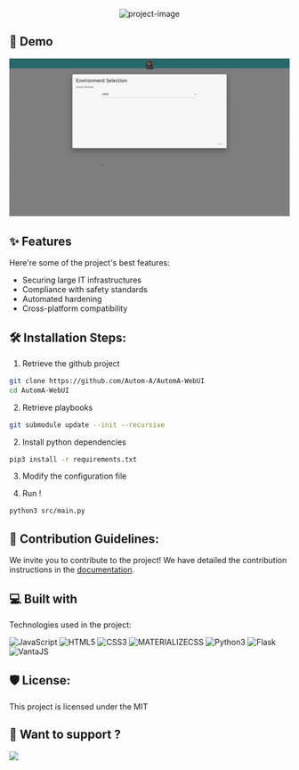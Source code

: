 <p align="center"><img src="https://socialify.git.ci/Autom-A/Automa-WebUI/image?description=1&amp;descriptionEditable=Harden%20your%20system%20easily%20!&amp;font=Raleway&amp;forks=1&amp;issues=1&amp;logo=https%3A%2F%2Favatars.githubusercontent.com%2Fu%2F148574937%3Fs%3D200%26v%3D4&amp;name=1&amp;owner=1&amp;pattern=Signal&amp;pulls=1&amp;stargazers=1&amp;theme=Auto" alt="project-image">

## 🚀 Demo

![gif file to demonstrate](demo.gif)

## ✨ Features

Here're some of the project's best features:

*   Securing large IT infrastructures
*   Compliance with safety standards
*   Automated hardening
*   Cross-platform compatibility

## 🛠️ Installation Steps:

1. Retrieve the github project

```bash
git clone https://github.com/Autom-A/AutomA-WebUI
cd AutomA-WebUI 
```

2. Retrieve playbooks
```bash
git submodule update --init --recursive
```

2. Install python dependencies

```bash
pip3 install -r requirements.txt
```

3. Modify the configuration file

4. Run !

```bash
python3 src/main.py
```

## 🍰 Contribution Guidelines:

We invite you to contribute to the project! We have detailed the contribution instructions in the [documentation](https://autom-a.github.io/developers_documentation/contribute/index.html).
  
## 💻 Built with

Technologies used in the project:

![JavaScript](https://img.shields.io/badge/JavaScript-F7DF1E?style=for-the-badge&logo=javascript&logoColor=black)
![HTML5](https://img.shields.io/badge/HTML-239120?style=for-the-badge&logo=html5&logoColor=white)
![CSS3](https://img.shields.io/badge/CSS-239120?&style=for-the-badge&logo=css3&logoColor=white)
![MATERIALIZECSS](https://img.shields.io/badge/MaterializeCSS-ee6e73?style=for-the-badge)
![Python3](https://img.shields.io/badge/Python-3776AB?style=for-the-badge&logo=python&logoColor=white)
![Flask](https://img.shields.io/badge/Flask-000000?style=for-the-badge&logo=flask&logoColor=white)
![VantaJS](https://img.shields.io/badge/VantaJS-000000?style=for-the-badge&logo=)

## 🛡️ License:

This project is licensed under the MIT

## 🌟 Want to support ?

<a href="https://www.buymeacoffee.com/Mijux"><img src="https://img.buymeacoffee.com/button-api/?text=Buy me a coffee&emoji=&slug=Mijux&button_colour=FFDD00&font_colour=000000&font_family=Inter&outline_colour=000000&coffee_colour=ffffff" /></a>
